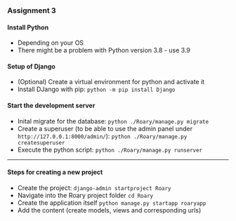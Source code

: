 ### Assignment 3

#### Install Python
 + Depending on your OS
 + There might be a problem with Python version 3.8 - use 3.9

#### Setup of Django

 + (Optional) Create a virtual environment for python and activate it
 + Install DJango with pip: `python -m pip install Django`

#### Start the development server

 + Inital migrate for the database: `python ./Roary/manage.py migrate`
 + Create a superuser (to be able to use the admin panel under `http://127.0.0.1:8000/admin/`): `python ./Roary/manage.py createsuperuser`
 + Execute the python script: `python ./Roary/manage.py runserver`

---

#### Steps for creating a new project

+ Create the project: `django-admin startproject Roary`
+ Navigate into the Roary project folder `cd Roary`
+ Create the application itself `python manage.py startapp roaryapp`
+ Add the content (create models, views and corresponding urls)
